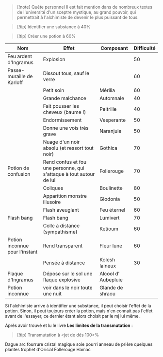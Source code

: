 > [!note] Quête personnel
> Il est fait mention dans de nombreux textes de l'université d'un sceptre mystique, au grand pouvoir, qui permettrait à l'alchimiste de devenir le plus puissant de tous.

> [!tip] Identifier une substance à 40%

> [!tip] Créer une potion à 60%

| Nom                            | Effet                                                               | Composant           | Difficulté |
| ------------------------------ | ------------------------------------------------------------------- | ------------------- | ---------- |
| Feu ardent d'Ingramus          | Explosion                                                           |                     | 50         |
| Passe-muraille de Karloff      | Dissout tous, sauf le verre                                         |                     | 60         |
|                                | Petit soin                                                          | Mérilia             | 60         |
|                                | Grande malchance                                                    | Automnale           | 40         |
|                                | Fait pousser les cheveux (baume !)                                  | Peltrille           | 40         |
|                                | Endormissement                                                      | Vesperante          | 50         |
|                                | Donne une vois très grave                                           | Naranjule           | 50         |
|                                | Nuage d'un noir absolu (et ressort tout noir)                       | Gothica             | 70         |
| Potion de confusion            | Rend confus et fou une personne, qui s'attaque à tout autour de lui | Follerouge          | 70         |
|                                | Coliques                                                            | Boulinette          | 80         |
|                                | Apparition monstre illusoire                                        | Glodonia            | 50         |
|                                | Flash aveuglant                                                     | Feu éternel         | 60         |
| Flash bang                     | Flash bang                                                          | Lumivert            | 70         |
|                                | Colle à distance (sympathisme)                                      | Ketioum             | 60         |
| Potion inconnue pour l'instant | Rend transparent                                                    | Fleur lune          | 60         |
|                                | Pensée à distance                                                   | Kolesh laineux      | 30         |
| Flaque d'Ingramus              | Dépose sur le sol une flaque explosive                              | Alcool d' Aubepluie |            |
| Potion inconnue                | voir dans le noir toute une nuit                                    | Glande de shraou    |            |
Si l'alchimiste arrive à identifier une substance, il peut choisir l'effet de la potion. Sinon, il peut toujours créer la potion, mais n'en connait pas l'effet avant de l'essayer, ce dernier étant alors choisit par le mj lui même.

Après avoir trouvé et lu le livre **Les limites de la transmutation** :

> [!tip] Transmutation à <jet de dés 100>%

Dague
arc
fourrure
cristal magique
soie pourri
anneau de prière
quelques plantes
trophet d'Orisial
Follerouge
Hamac
